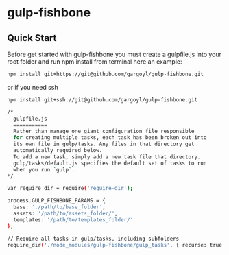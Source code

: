 # gulp-fishbone

## Quick Start

  Before get started with gulp-fishbone you must create a gulpfile.js into your root folder and run npm install from terminal
  here an example:

```bash
npm install git+https://git@github.com/gargoyl/gulp-fishbone.git
```

or if you need ssh

```bash
npm install git+ssh://git@github.com/gargoyl/gulp-fishbone.git
```

```bash
/*
  gulpfile.js
  ===========
  Rather than manage one giant configuration file responsible
  for creating multiple tasks, each task has been broken out into
  its own file in gulp/tasks. Any files in that directory get
  automatically required below.
  To add a new task, simply add a new task file that directory.
  gulp/tasks/default.js specifies the default set of tasks to run
  when you run `gulp`.
*/

var require_dir = require('require-dir');

process.GULP_FISHBONE_PARAMS = {
  base: './path/to/base_folder',
  assets: '/path/to/assets_folder/',
  templates: '/path/to/templates_folder/'
};

// Require all tasks in gulp/tasks, including subfolders
require_dir('./node_modules/gulp-fishbone/gulp_tasks', { recurse: true });
```
